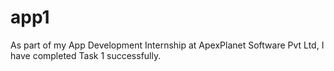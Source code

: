 # app1
 As part of my App Development Internship at ApexPlanet Software Pvt Ltd, I have completed Task 1 successfully.

